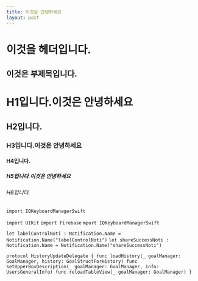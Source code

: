 ```yaml
---
title: 이것은 안녕하세요
layout: post
---
```



이것을 헤더입니다. 
===

이것은 부제목입니다.
---

# H1입니다.이것은 안녕하세요
## H2입니다.
### H3입니다.이것은 안녕하세요
#### H4입니다.
##### H5입니다.이것은 안녕하세요
###### H6입니다.

`import IQKeyboardManagerSwift`

`import UIKit`
`import Firebase`
`mport IQKeyboardManagerSwift`

`let labelControlNoti : Notification.Name = Notification.Name("labelControlNoti")`
`let shareSuccessNoti : Notification.Name = Notification.Name("shareSuccessNoti")`

`protocol HistoryUpdateDelegate {
    func loadHistory(_ goalManager: GoalManager, history: GoalStructForHistory)
    func setUpperBoxDescription(_ goalManager: GoalManager, info: UsersGeneralInfo)
    func reloadTableView(_ goalManager: GoalManager)
}`
